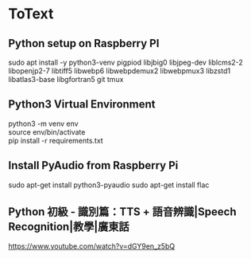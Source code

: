 # ToText

## Python setup on Raspberry PI
sudo apt install -y python3-venv pigpiod libjbig0 libjpeg-dev liblcms2-2 libopenjp2-7 libtiff5 libwebp6 libwebpdemux2 libwebpmux3 libzstd1 libatlas3-base libgfortran5 git tmux

## Python3 Virtual Environment
python3 -m venv env  
source env/bin/activate  
pip install -r requirements.txt  

## Install PyAudio from Raspberry Pi
sudo apt-get install python3-pyaudio
sudo apt-get install flac

## Python 初級 - 識別篇：TTS + 語音辨識|Speech Recognition|教學|廣東話 
https://www.youtube.com/watch?v=dGY9en_z5bQ